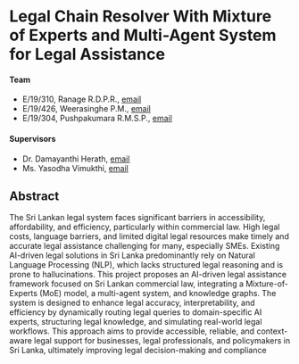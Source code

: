 # Legal Chain Resolver With Mixture of Experts and Multi-Agent System for Legal Assistance

#### Team

- E/19/310, Ranage R.D.P.R., [email](mailto:e19310@eng.pdn.ac.lk)
- E/19/426, Weerasinghe P.M., [email](mailto:e19426@eng.pdn.ac.lk)
- E/19/304, Pushpakumara R.M.S.P., [email](mailto:e19304@eng.pdn.ac.lk)

#### Supervisors

- Dr. Damayanthi Herath, [email](mailto:damayanthiherath@eng.pdn.ac.lk )
- Ms. Yasodha Vimukthi, [email](mailto:yashodhav@eng.pdn.ac.lk)

## Abstract
The Sri Lankan legal system faces significant barriers in accessibility, affordability, and efficiency, particularly within commercial law. High legal costs, language barriers, and limited digital legal resources make timely and accurate legal assistance challenging for many, especially SMEs. Existing AI-driven legal solutions in Sri Lanka predominantly rely on Natural Language Processing (NLP), which lacks structured legal reasoning and is prone to hallucinations. This project proposes an AI-driven legal assistance framework focused on Sri Lankan commercial law, integrating a Mixture-of-Experts (MoE) model, a multi-agent system, and knowledge graphs. The system is designed to enhance legal accuracy, interpretability, and efficiency by dynamically routing legal queries to domain-specific AI experts, structuring legal knowledge, and simulating real-world legal workflows. This approach aims to provide accessible, reliable, and context-aware legal support for businesses, legal professionals, and policymakers in Sri Lanka, ultimately improving legal decision-making and compliance
